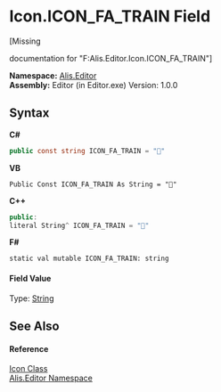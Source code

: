 # Icon.ICON_FA_TRAIN Field
 

\[Missing <summary> documentation for "F:Alis.Editor.Icon.ICON_FA_TRAIN"\]

**Namespace:**&nbsp;<a href="b150ade4-39de-a232-5f06-d3cdc1b2c538">Alis.Editor</a><br />**Assembly:**&nbsp;Editor (in Editor.exe) Version: 1.0.0

## Syntax

**C#**<br />
``` C#
public const string ICON_FA_TRAIN = ""
```

**VB**<br />
``` VB
Public Const ICON_FA_TRAIN As String = ""
```

**C++**<br />
``` C++
public:
literal String^ ICON_FA_TRAIN = ""
```

**F#**<br />
``` F#
static val mutable ICON_FA_TRAIN: string
```


#### Field Value
Type: <a href="https://docs.microsoft.com/dotnet/api/system.string" target="_blank">String</a>

## See Also


#### Reference
<a href="cc0f883c-67f8-f772-c6d7-a60b129f22a7">Icon Class</a><br /><a href="b150ade4-39de-a232-5f06-d3cdc1b2c538">Alis.Editor Namespace</a><br />